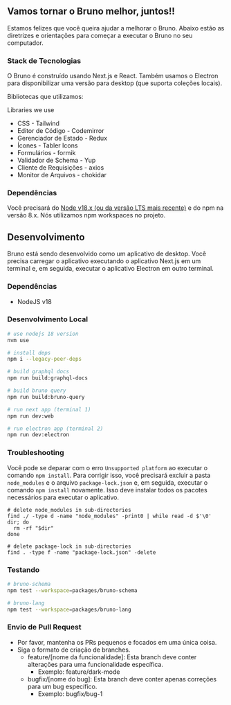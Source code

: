 ## Vamos tornar o Bruno melhor, juntos!!

Estamos felizes que você queira ajudar a melhorar o Bruno. Abaixo estão as diretrizes e orientações para começar a executar o Bruno no seu computador.

### Stack de Tecnologias

O Bruno é construído usando Next.js e React. Também usamos o Electron para disponibilizar uma versão para desktop (que suporta coleções locais).

Bibliotecas que utilizamos:

Libraries we use

- CSS - Tailwind
- Editor de Código - Codemirror
- Gerenciador de Estado - Redux
- Ícones - Tabler Icons
- Formulários - formik
- Validador de Schema - Yup
- Cliente de Requisições - axios
- Monitor de Arquivos - chokidar

### Dependências

Você precisará do [Node v18.x (ou da versão LTS mais recente)](https://nodejs.org/en/) e do npm na versão 8.x. Nós utilizamos npm workspaces no projeto.

## Desenvolvimento

Bruno está sendo desenvolvido como um aplicativo de desktop. Você precisa carregar o aplicativo executando o aplicativo Next.js em um terminal e, em seguida, executar o aplicativo Electron em outro terminal.

### Dependências

- NodeJS v18

### Desenvolvimento Local

```bash
# use nodejs 18 version
nvm use

# install deps
npm i --legacy-peer-deps

# build graphql docs
npm run build:graphql-docs

# build bruno query
npm run build:bruno-query

# run next app (terminal 1)
npm run dev:web

# run electron app (terminal 2)
npm run dev:electron
```

### Troubleshooting

Você pode se deparar com o erro `Unsupported platform` ao executar o comando `npm install`. Para corrigir isso, você precisará excluir a pasta `node_modules` e o arquivo `package-lock.json` e, em seguida, executar o comando `npm install` novamente. Isso deve instalar todos os pacotes necessários para executar o aplicativo.

```shell
# delete node_modules in sub-directories
find ./ -type d -name "node_modules" -print0 | while read -d $'\0' dir; do
  rm -rf "$dir"
done

# delete package-lock in sub-directories
find . -type f -name "package-lock.json" -delete
```

### Testando

```bash
# bruno-schema
npm test --workspace=packages/bruno-schema

# bruno-lang
npm test --workspace=packages/bruno-lang
```

### Envio de Pull Request

- Por favor, mantenha os PRs pequenos e focados em uma única coisa.
- Siga o formato de criação de branches.
  - feature/[nome da funcionalidade]: Esta branch deve conter alterações para uma funcionalidade específica.
    - Exemplo: feature/dark-mode
  - bugfix/[nome do bug]: Esta branch deve conter apenas correções para um bug específico.
    - Exemplo: bugfix/bug-1
